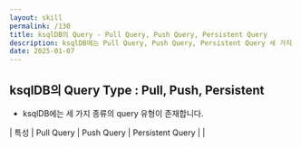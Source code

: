 ```yaml
---
layout: skill
permalink: /130
title: ksqlDB의 Query - Pull Query, Push Query, Persistent Query
description: ksqlDB에는 Pull Query, Push Query, Persistent Query 세 가지 query 유형이 존재합니다.
date: 2025-01-07
---
```



## ksqlDB의 Query Type : Pull, Push, Persistent

- ksqlDB에는 세 가지 종류의 query 유형이 존재합니다.

| 특성 | Pull Query | Push Query | Persistent Query |
| 